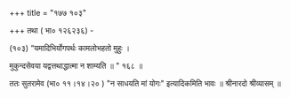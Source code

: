 +++
title = "१७७ १०३"

+++
तथा ( भा० १२६२३६) - 

(१०३) “यमादिभिर्योगपर्थः कामलोभहतो मुहुः । 

मुकुन्दसेवया यद्वत्तथाद्धात्मा न शाम्यति ॥ " १६८ ॥ 



ततः सुतरामेव (भा० ११।१४।२० ) "न साधयति मां योगः" इत्यादिकमिति भावः ॥ श्रीनारदो श्रीव्यासम् ॥ 

